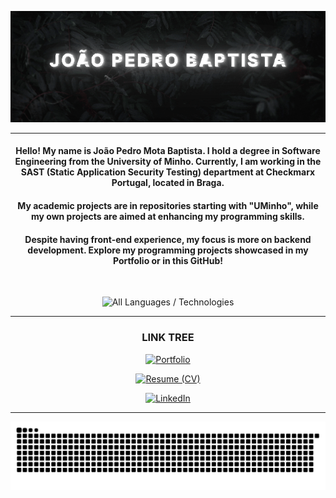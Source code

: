 <div align="center">

![Banner](https://raw.githubusercontent.com/joaobaptista03/joaobaptista03/main/Banner.gif)

---

#### Hello! My name is João Pedro Mota Baptista. I hold a degree in Software Engineering from the University of Minho. Currently, I am working in the SAST (Static Application Security Testing) department at Checkmarx Portugal, located in Braga.

#### My academic projects are in repositories starting with "UMinho", while my own projects are aimed at enhancing my programming skills.

#### Despite having front-end experience, my focus is more on backend development. Explore my programming projects showcased in my Portfolio or in this GitHub!

<br>

![All Languages / Technologies](https://github-readme-stats.vercel.app/api/top-langs/?username=joaobaptista03&theme=nightowl&layout=donut&size_weight=1&count_weight=1&langs_count=20&custom_title=All%20Languages%20/%20Technologies)

---

### LINK TREE

[![Portfolio](https://img.shields.io/badge/Portfolio-Website-0073e6?style=for-the-badge&logo=portfolio&logoColor=white)](https://www.joaopedrobaptista.pt)

[![Resume (CV)](https://img.shields.io/badge/Resume-CV-00C853?style=for-the-badge&logo=resume&logoColor=white)](https://www.joaopedrobaptista.pt/CV.pdf)

[![LinkedIn](https://img.shields.io/badge/linkedin-%230077B5?style=for-the-badge&logo=linkedin&logoColor=white)](https://www.linkedin.com/in/joaobaptista03/)

---

![Commit Snake](https://github.com/joaobaptista03/joaobaptista03/blob/output/github-contribution-grid-snake-dark.svg)

</div>
